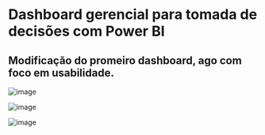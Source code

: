 # Dashboard gerencial para tomada de decisões com Power BI
## Modificação do promeiro dashboard, ago com foco em usabilidade.

![image](https://github.com/user-attachments/assets/d9604fcf-3350-4a9f-bc37-061a2eba196d)

![image](https://github.com/user-attachments/assets/8a13b5ba-5674-476d-a9a6-223da780279b)


![image](https://github.com/user-attachments/assets/b43b1c00-c715-4efb-977e-67ab51b8c859)
